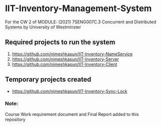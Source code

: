 # IIT-Inventory-Management-System
For the CW 2 of MODULE: (2021) 7SENG007C.3 Concurrent and Distributed Systems by University of Westminster

## Required projects to run the system
1. https://github.com/nimeshkasun/IIT-Inventory-NameService
2. https://github.com/nimeshkasun/IIT-Inventory-Server
3. https://github.com/nimeshkasun/IIT-Inventory-Client

## Temporary projects created
* https://github.com/nimeshkasun/IIT-Inventory-Sync-Lock


### Note:
Course Work requirement document and Final Report added to this repository
